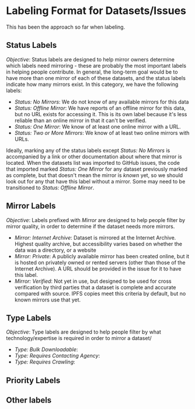 # Labeling Format for Datasets/Issues
This has been the approach so far when labeling.

## Status Labels
*Objective*: Status labels are designed to help mirror owners determine which labels need mirroring - these are probably the most important labels in helping people contribute. In general, the long-term goal
would be to have more than one mirror of each of these datasets, and the status labels indicate how many mirrors exist. In this category, we have the following labels:

 * _Status: No Mirrors_: We do not know of any available mirrors for this data
 * _Status: Offline Mirror_: We have reports of an offline mirror for this data, but no URL exists for accessing it. This is its own label because it's less reliable than an online mirror in that it can't be verified.
 * _Status: One Mirror_: We know of at least one online mirror with a URL.
 * _Status: Two or More Mirrors_: We know of at least two online mirrors with URLs.
 
Ideally, marking any of the status labels except _Status: No Mirrors_ is accompanied by a link or other documentation about where that mirror is located. When the datasets list was imported to GitHub issues, the code that imported marked _Status: One Mirror_ for any dataset previously marked as complete, but that doesn't mean the mirror is *known* yet, so we should look out for any that have this label without a mirror. Some may need to be transitioned to _Status: Offline Mirror_.

## Mirror Labels
*Objective*: Labels prefixed with _Mirror_ are designed to help people filter by mirror quality, in order to determine if the dataset needs more mirrors.

 * _Mirror: Internet Archive_: Dataset is mirrored at the Internet Archive. Highest quality archive, but accessibility varies based on whether the data was a directory, or a website
 * _Mirror: Private_: A publicly available mirror has been created online, but it is hosted on privately owned or rented servers (other than those of the Internet Archive). A URL should be provided in the issue for it to have this label.
 * _Mirror: Verified_: Not yet in use, but designed to be used for cross verification by third parties that a dataset is complete and accurate compared with source. IPFS copies meet this criteria by default, but no known mirrors use that yet.
 
## Type Labels
*Objective*: Type labels are designed to help people filter by what technology/expertise is required in order to mirror a dataset/

 * _Type: Bulk Downloadable_:
 * _Type: Requires Contacting Agency_:
 * _Type: Requires Crawling_:
 
## Priority Labels

## Other labels
